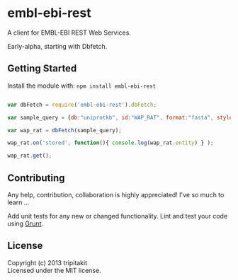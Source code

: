 # embl-ebi-rest

A client for EMBL-EBI REST Web Services.

Early-alpha, starting with Dbfetch.


## Getting Started
Install the module with: `npm install embl-ebi-rest`

```javascript

var dbFetch = require('embl-ebi-rest').dbFetch;

var sample_query = {db:"uniprotkb", id:"WAP_RAT", format:"fasta", style:"raw"}

var wap_rat = dbFetch(sample_query);

wap_rat.on('stored', function(){ console.log(wap_rat.entity) } );

wap_rat.get(); 

```

## Contributing
Any help, contribution, collaboration is highly appreciated! I've so much to learn ...

Add unit tests for any new or changed functionality. Lint and test your code using [Grunt](http://gruntjs.com/).


## License
Copyright (c) 2013 tripitakit  
Licensed under the MIT license.



